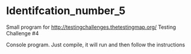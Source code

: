 # Identifcation_number_5
Small program for http://testingchallenges.thetestingmap.org/ Testing Challenge #4

Console program.
Just compile, it will run and then follow the instructions
